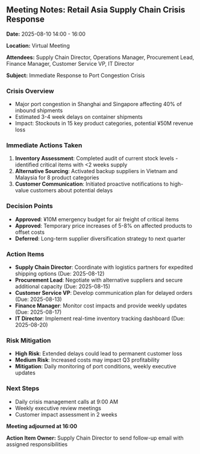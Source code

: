 ## Meeting Notes: Retail Asia Supply Chain Crisis Response

**Date:** 2025-08-10 14:00 - 16:00

**Location:** Virtual Meeting

**Attendees:** Supply Chain Director, Operations Manager, Procurement Lead, Finance Manager, Customer Service VP, IT Director

**Subject:** Immediate Response to Port Congestion Crisis

### Crisis Overview
- Major port congestion in Shanghai and Singapore affecting 40% of inbound shipments
- Estimated 3-4 week delays on container shipments
- Impact: Stockouts in 15 key product categories, potential ¥50M revenue loss

### Immediate Actions Taken
1. **Inventory Assessment**: Completed audit of current stock levels - identified critical items with <2 weeks supply
2. **Alternative Sourcing**: Activated backup suppliers in Vietnam and Malaysia for 8 product categories
3. **Customer Communication**: Initiated proactive notifications to high-value customers about potential delays

### Decision Points
- **Approved**: ¥10M emergency budget for air freight of critical items
- **Approved**: Temporary price increases of 5-8% on affected products to offset costs
- **Deferred**: Long-term supplier diversification strategy to next quarter

### Action Items
- **Supply Chain Director**: Coordinate with logistics partners for expedited shipping options (Due: 2025-08-12)
- **Procurement Lead**: Negotiate with alternative suppliers and secure additional capacity (Due: 2025-08-15)
- **Customer Service VP**: Develop communication plan for delayed orders (Due: 2025-08-13)
- **Finance Manager**: Monitor cost impacts and provide weekly updates (Due: 2025-08-17)
- **IT Director**: Implement real-time inventory tracking dashboard (Due: 2025-08-20)

### Risk Mitigation
- **High Risk**: Extended delays could lead to permanent customer loss
- **Medium Risk**: Increased costs may impact Q3 profitability
- **Mitigation**: Daily monitoring of port conditions, weekly executive updates

### Next Steps
- Daily crisis management calls at 9:00 AM
- Weekly executive review meetings
- Customer impact assessment in 2 weeks

**Meeting adjourned at 16:00**

**Action Item Owner:** Supply Chain Director to send follow-up email with assigned responsibilities
